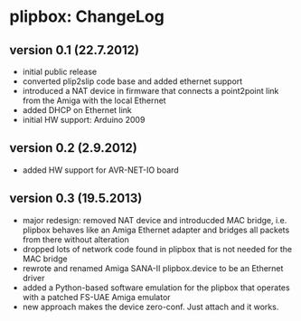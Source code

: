 plipbox: ChangeLog
==================

version 0.1 (22.7.2012)
-----------------------

- initial public release
- converted plip2slip code base and added ethernet support
- introduced a NAT device in firmware that connects a point2point link from
  the Amiga with the local Ethernet
- added DHCP on Ethernet link
- initial HW support: Arduino 2009

version 0.2 (2.9.2012)
----------------------

- added HW support for AVR-NET-IO board

version 0.3 (19.5.2013)
-----------------------

- major redesign: removed NAT device and introducded MAC bridge, i.e.
  plipbox behaves like an Amiga Ethernet adapter and bridges all packets
  from there without alteration
- dropped lots of network code found in plipbox that is not needed for the
  MAC bridge
- rewrote and renamed Amiga SANA-II plipbox.device to be an Ethernet driver
- added a Python-based software emulation for the plipbox that operates with
  a patched FS-UAE Amiga emulator
- new approach makes the device zero-conf. Just attach and it works.
